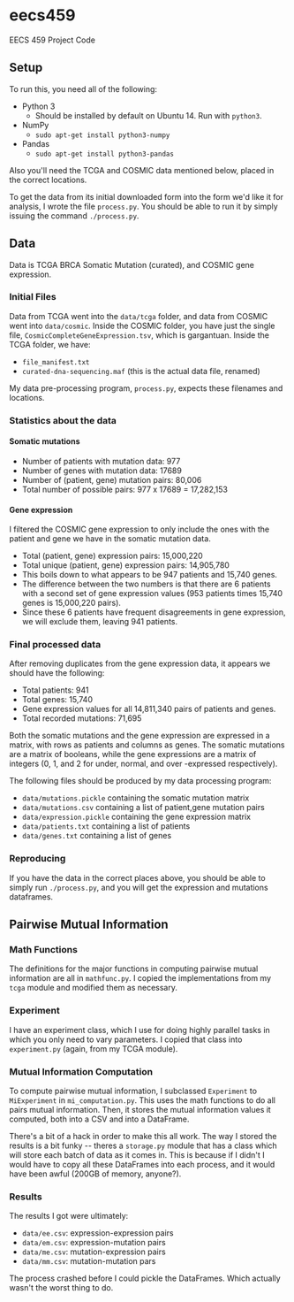 eecs459
=======
EECS 459 Project Code


Setup
-----

To run this, you need all of the following:

* Python 3
    * Should be installed by default on Ubuntu 14.  Run with `python3`.
* NumPy
    * `sudo apt-get install python3-numpy`
* Pandas
    * `sudo apt-get install python3-pandas`

Also you'll need the TCGA and COSMIC data mentioned below, placed in the correct
locations.

To get the data from its initial downloaded form into the form we'd like it for
analysis, I wrote the file `process.py`.  You should be able to run it by simply
issuing the command `./process.py`.


Data
----

Data is TCGA BRCA Somatic Mutation (curated), and COSMIC gene expression.

### Initial Files

Data from TCGA went into the `data/tcga` folder, and data from COSMIC went into
`data/cosmic`.  Inside the COSMIC folder, you have just the single file,
`CosmicCompleteGeneExpression.tsv`, which is gargantuan.  Inside the TCGA
folder, we have:

* `file_manifest.txt`
* `curated-dna-sequencing.maf` (this is the actual data file, renamed)

My data pre-processing program, `process.py`, expects these filenames and
locations.

### Statistics about the data

#### Somatic mutations

* Number of patients with mutation data: 977
* Number of genes with mutation data: 17689
* Number of (patient, gene) mutation pairs: 80,006
* Total number of possible pairs: 977 x 17689 = 17,282,153

#### Gene expression

I filtered the COSMIC gene expression to only include the ones with the patient
and gene we have in the somatic mutation data.

* Total (patient, gene) expression pairs: 15,000,220
* Total unique (patient, gene) expression pairs: 14,905,780
* This boils down to what appears to be 947 patients and 15,740 genes.
* The difference between the two numbers is that there are 6 patients with a
  second set of gene expression values (953 patients times 15,740 genes is
  15,000,220 pairs).
* Since these 6 patients have frequent disagreements in gene expression, we will
  exclude them, leaving 941 patients.

### Final processed data

After removing duplicates from the gene expression data, it appears we should
have the following:

* Total patients: 941
* Total genes: 15,740
* Gene expression values for all 14,811,340 pairs of patients and genes.
* Total recorded mutations: 71,695

Both the somatic mutations and the gene expression are expressed in a matrix,
with rows as patients and columns as genes.  The somatic mutations are a matrix
of booleans, while the gene expressions are a matrix of integers (0, 1, and 2
for under, normal, and over -expressed respectively).

The following files should be produced by my data processing program:

* `data/mutations.pickle` containing the somatic mutation matrix
* `data/mutations.csv` containing a list of patient,gene mutation pairs
* `data/expression.pickle` containing the gene expression matrix
* `data/patients.txt` containing a list of patients
* `data/genes.txt` containing a list of genes

### Reproducing

If you have the data in the correct places above, you should be able to simply
run `./process.py`, and you will get the expression and mutations dataframes.


Pairwise Mutual Information
---------------------------

### Math Functions

The definitions for the major functions in computing pairwise mutual information
are all in `mathfunc.py`.  I copied the implementations from my `tcga` module
and modified them as necessary.

### Experiment

I have an experiment class, which I use for doing highly parallel tasks in which
you only need to vary parameters.  I copied that class into `experiment.py`
(again, from my TCGA module).

### Mutual Information Computation

To compute pairwise mutual information, I subclassed `Experiment` to
`MiExperiment` in `mi_computation.py`.  This uses the math functions to do all
pairs mutual information.  Then, it stores the mutual information values it
computed, both into a CSV and into a DataFrame.

There's a bit of a hack in order to make this all work.  The way I stored the
results is a bit funky -- theres a `storage.py` module that has a class which
will store each batch of data as it comes in.  This is because if I didn't I
would have to copy all these DataFrames into each process, and it would have
been awful (200GB of memory, anyone?).

### Results

The results I got were ultimately:

* `data/ee.csv`: expression-expression pairs
* `data/em.csv`: expression-mutation pairs
* `data/me.csv`: mutation-expression pairs
* `data/mm.csv`: mutation-mutation pars

The process crashed before I could pickle the DataFrames.  Which actually wasn't
the worst thing to do.
